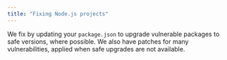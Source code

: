 ```yaml
---
title: "Fixing Node.js projects"
---
```

We fix by updating your `package.json` to upgrade vulnerable packages to safe versions, where possible. We also have patches for many vulnerabilities, applied when safe upgrades are not available.
